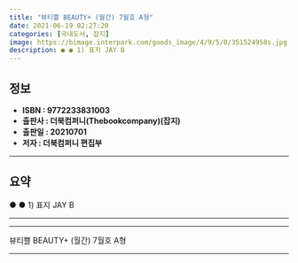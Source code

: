 ```yaml
---
title: "뷰티쁠 BEAUTY+ (월간) 7월호 A형"
date: 2021-06-19 02:27:20
categories: [국내도서, 잡지]
image: https://bimage.interpark.com/goods_image/4/9/5/8/351524958s.jpg
description: ● ● 1) 표지 JAY B
---
```


## **정보**

- **ISBN : 9772233831003**
- **출판사 : 더북컴퍼니(Thebookcompany)(잡지)**
- **출판일 : 20210701**
- **저자 : 더북컴퍼니 편집부**

------



## **요약**

●  ●  1) 표지 JAY B

------



------


뷰티쁠 BEAUTY+ (월간) 7월호 A형 

------


